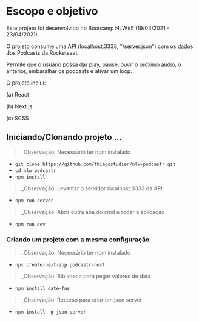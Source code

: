 # Escopo e objetivo

Este projeto foi desenvolvido no Bootcamp NLW#5 (19/04/2021 - 23/04/2021).

O projeto consume uma API (localhost:3333, "/server.json") com os dados dos Podcasts da Rocketseat. 

Permite que o usuário possa dar play, pause, ouvir o próximo áudio, o anterior, embaralhar os podcasts e ativar um loop.

O projeto inclui:

(a) React

(b) Next.js

(c) SCSS

## Iniciando/Clonando projeto ...

> _Observação: Necessário ter npm instalado

- `git clone https://github.com/thiagostudier/nlw-podcastr.git`
- `cd nlw-podcastr`
- `npm install`

> _Observação: Levantar o servidor localhost:3333 da API

- `npm run server`

> _Observação: Abrir outra aba do cmd e rodar a aplicação

- `npm run dev`

### Criando um projeto com a mesma configuração

> _Observação: Necessário ter npm instalado

- `npx create-next-app podcastr-next`

> _Observação: Biblioteca para pegar valores de data

- `npm install date-fns`

> _Observação: Recurso para criar um json server

- `npm install -g json-server`